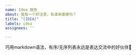 ```yaml
---
name: Idea 报告
about: 我有一个好注意，有谁来康康吗？
title: "[IDEA]"
labels: idea
assignees: ''

---
```


巧用markdown语法，有序/无序列表永远是表达交流中的好伙伴🎉
